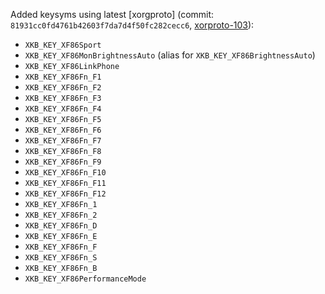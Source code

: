Added keysyms using latest [xorgproto]
  \(commit: `81931cc0fd4761b42603f7da7d4f50fc282cecc6`, [xorproto-103]):

- `XKB_KEY_XF86Sport`
- `XKB_KEY_XF86MonBrightnessAuto` (alias for `XKB_KEY_XF86BrightnessAuto`)
- `XKB_KEY_XF86LinkPhone`
- `XKB_KEY_XF86Fn_F1`
- `XKB_KEY_XF86Fn_F2`
- `XKB_KEY_XF86Fn_F3`
- `XKB_KEY_XF86Fn_F4`
- `XKB_KEY_XF86Fn_F5`
- `XKB_KEY_XF86Fn_F6`
- `XKB_KEY_XF86Fn_F7`
- `XKB_KEY_XF86Fn_F8`
- `XKB_KEY_XF86Fn_F9`
- `XKB_KEY_XF86Fn_F10`
- `XKB_KEY_XF86Fn_F11`
- `XKB_KEY_XF86Fn_F12`
- `XKB_KEY_XF86Fn_1`
- `XKB_KEY_XF86Fn_2`
- `XKB_KEY_XF86Fn_D`
- `XKB_KEY_XF86Fn_E`
- `XKB_KEY_XF86Fn_F`
- `XKB_KEY_XF86Fn_S`
- `XKB_KEY_XF86Fn_B`
- `XKB_KEY_XF86PerformanceMode`

[xorproto-103]: https://gitlab.freedesktop.org/xorg/proto/xorgproto/-/merge_requests/103
